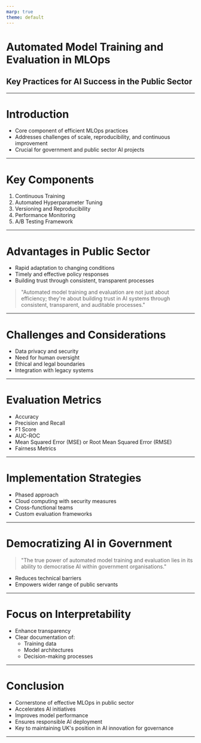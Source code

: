 ```yaml
---
marp: true
theme: default
---
```


# Automated Model Training and Evaluation in MLOps
## Key Practices for AI Success in the Public Sector

---

# Introduction

- Core component of efficient MLOps practices
- Addresses challenges of scale, reproducibility, and continuous improvement
- Crucial for government and public sector AI projects

---

# Key Components

1. Continuous Training
2. Automated Hyperparameter Tuning
3. Versioning and Reproducibility
4. Performance Monitoring
5. A/B Testing Framework

---

# Advantages in Public Sector

- Rapid adaptation to changing conditions
- Timely and effective policy responses
- Building trust through consistent, transparent processes

> "Automated model training and evaluation are not just about efficiency; they're about building trust in AI systems through consistent, transparent, and auditable processes."

---

# Challenges and Considerations

- Data privacy and security
- Need for human oversight
- Ethical and legal boundaries
- Integration with legacy systems

---

# Evaluation Metrics

- Accuracy
- Precision and Recall
- F1 Score
- AUC-ROC
- Mean Squared Error (MSE) or Root Mean Squared Error (RMSE)
- Fairness Metrics

---

# Implementation Strategies

- Phased approach
- Cloud computing with security measures
- Cross-functional teams
- Custom evaluation frameworks

---

# Democratizing AI in Government

> "The true power of automated model training and evaluation lies in its ability to democratise AI within government organisations."

- Reduces technical barriers
- Empowers wider range of public servants

---

# Focus on Interpretability

- Enhance transparency
- Clear documentation of:
  - Training data
  - Model architectures
  - Decision-making processes

---

# Conclusion

- Cornerstone of effective MLOps in public sector
- Accelerates AI initiatives
- Improves model performance
- Ensures responsible AI deployment
- Key to maintaining UK's position in AI innovation for governance

---